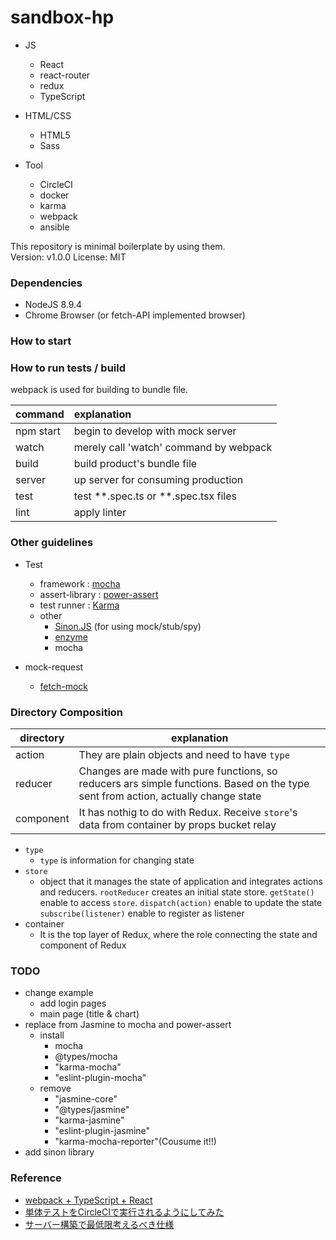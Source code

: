 # sandbox-hp #

* JS
    * React
    * react-router
    * redux
    * TypeScript
* HTML/CSS
    * HTML5
    * Sass

* Tool
     * CircleCI
     * docker
     * karma
     * webpack
     * ansible

This repository is minimal boilerplate by using them.    
Version: v1.0.0
License: MIT

### Dependencies ###
* NodeJS 8.9.4
* Chrome Browser (or fetch-API implemented browser)

### How to start ###


### How to run tests / build ###
webpack is used for building to bundle file.

| command | explanation |
|:---|:---|
| npm start | begin to develop with mock server |
| watch | merely call 'watch' command by webpack|
| build | build product's bundle file |
| server | up server for consuming production |
| test | test **.spec.ts or **.spec.tsx files |
| lint | apply linter |

### Other guidelines ###

* Test
    - framework : [mocha](https://mochajs.org/)
    - assert-library : [power-assert](https://github.com/power-assert-js/power-assert)
    - test runner : [Karma](https://github.com/karma-runner/karma)
    - other
        - [Sinon.JS](http://sinonjs.org/) (for using mock/stub/spy)
        - [enzyme](https://github.com/airbnb/enzyme)
        - mocha

* mock-request
    - [fetch-mock](http://www.wheresrhys.co.uk/fetch-mock/quickstart)

### Directory Composition ###

| directory | explanation |
|---|---|
| action |They are plain objects and need to have `type`|
| reducer |Changes are made with pure functions, so reducers ars simple functions. Based on the type sent from action, actually change state|
| component |It has nothig to do with Redux. Receive `store`'s data from container by props bucket relay|

* `type`
    - `type` is information  for changing state
* `store`
    - object that it manages the state of application and integrates actions and reducers.
    `rootReducer` creates an initial state store.
    `getState()` enable to access `store`.
    `dispatch(action)` enable to update the state
    `subscribe(listener)` enable to register as listener
* container
    - It is the top layer of Redux, where the role connecting the state and component of Redux

### TODO ###
* change example
    - add login pages
    - main page (title & chart)
* replace from Jasmine to mocha and power-assert
    - install
        - mocha
        - @types/mocha
        - "karma-mocha"
        - "eslint-plugin-mocha"
    - remove
        - "jasmine-core"
        - "@types/jasmine"
        - "karma-jasmine"
        - "eslint-plugin-jasmine"
        - "karma-mocha-reporter"(Cousume it!!)
* add sinon library

### Reference

* [webpack + TypeScript + React](https://codeburst.io/webpack-typescript-react-part-1-dc154e250f23)
* [単体テストをCircleCIで実行されるようにしてみた](https://qiita.com/TKR/items/9fb89f880f93cc6f3843)
* [サーバー構築で最低限考えるべき仕様](https://qiita.com/u6k/items/5b43d73f18af1f8f213b)